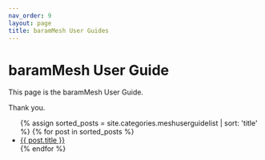 ```yaml
---
nav_order: 9
layout: page
title: baramMesh User Guides
---
```

# baramMesh User Guide 

This page is the baramMesh User Guide.<br>

Thank you.

<ul>
  {% assign sorted_posts = site.categories.meshuserguidelist | sort: 'title' %}
  {% for post in sorted_posts %}
    <li><a href="{{ site.baseurl }}{{ post.url }}">{{ post.title }}</a></li>
  {% endfor %}
</ul>